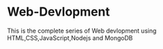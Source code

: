 # Web-Devlopment
This is the complete series of Web devlopment using HTML,CSS,JavaScript,Nodejs and MongoDB
